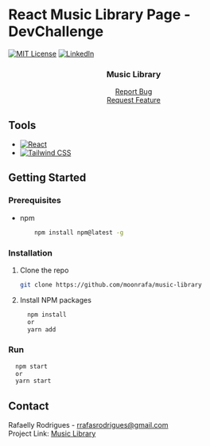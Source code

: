 # React Music Library Page - DevChallenge
<a name="readme-top"></a>
[![MIT License][license-shield]][license-url]
[![LinkedIn][linkedin-shield]][linkedin-url]
    		<br />
    		<div align="center">
    			<h3 align="center">Music Library</h3>
    				<a href="https://github.com/moonrafa/music-library/issues">Report Bug</a>
            </br>
    				<a href="https://github.com/moonrafa/music-library/issues">Request Feature</a>
    		</div>

  ## Tools

  - [![React][react.js]][react-url]
  - [![Tailwind CSS][tailwindcss]][tailwind-url]
  
  ## Getting Started

  ### Prerequisites
  - npm
    ```sh
    	npm install npm@latest -g
    ```
  ### Installation
  1. Clone the repo
        ```sh
    	git clone https://github.com/moonrafa/music-library
        ```
  2. Install NPM packages
      ```sh
    	npm install
    	or
    	yarn add
      ```
  ### Run
  ```sh
    npm start
    or
    yarn start
  ```
  ## Contact
  Rafaelly Rodrigues - rrafasrodrigues@gmail.com
  </br>
  Project Link: [Music Library](https://github.com/moonrafa/music-library)
    
  [license-shield]: https://img.shields.io/github/license/othneildrew/Best-README-Template.svg?style=for-the-badge
  [license-url]: https://github.com/moonrafa/music-library/LICENSE.txt
  [linkedin-shield]: https://img.shields.io/badge/-LinkedIn-black.svg?style=for-the-badge&logo=linkedin&colorB=555
  [linkedin-url]: https://www.linkedin.com/in/moonrafa/
  [demo]: src/assets/demo.png
  [react.js]: https://img.shields.io/badge/React-20232A?style=for-the-badge&logo=react&logoColor=61DAFB
  [react-url]: https://reactjs.org/
  [tailwindcss]: https://img.shields.io/badge/Tailwind_CSS-38B2AC?style=for-the-badge&logo=tailwind-css&logoColor=white
  [tailwind-url]: https://tailwindcss.com

